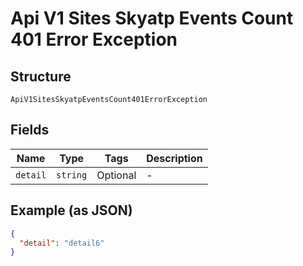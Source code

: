 
# Api V1 Sites Skyatp Events Count 401 Error Exception

## Structure

`ApiV1SitesSkyatpEventsCount401ErrorException`

## Fields

| Name | Type | Tags | Description |
|  --- | --- | --- | --- |
| `detail` | `string` | Optional | - |

## Example (as JSON)

```json
{
  "detail": "detail6"
}
```

